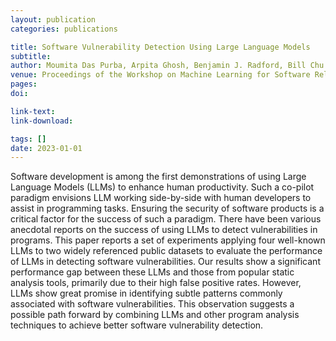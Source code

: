 ```yaml
---
layout: publication
categories: publications

title: Software Vulnerability Detection Using Large Language Models
subtitle: 
author: Moumita Das Purba, Arpita Ghosh, Benjamin J. Radford, Bill Chu
venue: Proceedings of the Workshop on Machine Learning for Software Reliability, ISSRE 2023
pages: 
doi: 

link-text: 
link-download: 

tags: []
date: 2023-01-01
---
```


Software development is among the first demonstrations of using Large Language Models (LLMs) to enhance human productivity. Such a co-pilot paradigm envisions LLM working side-by-side with human developers to assist in programming tasks. Ensuring the security of software products is a critical factor for the success of such a paradigm. There have been various anecdotal reports on the success of using LLMs to detect vulnerabilities in programs. This paper reports a set of experiments applying four well-known LLMs to two widely referenced public datasets to evaluate the performance of LLMs in detecting software vulnerabilities. Our results show a significant performance gap between these LLMs and those from popular static analysis tools, primarily due to their high false positive rates. However, LLMs show great promise in identifying subtle patterns commonly associated with software vulnerabilities. This observation suggests a possible path forward by combining LLMs and other program analysis techniques to achieve better software vulnerability detection.